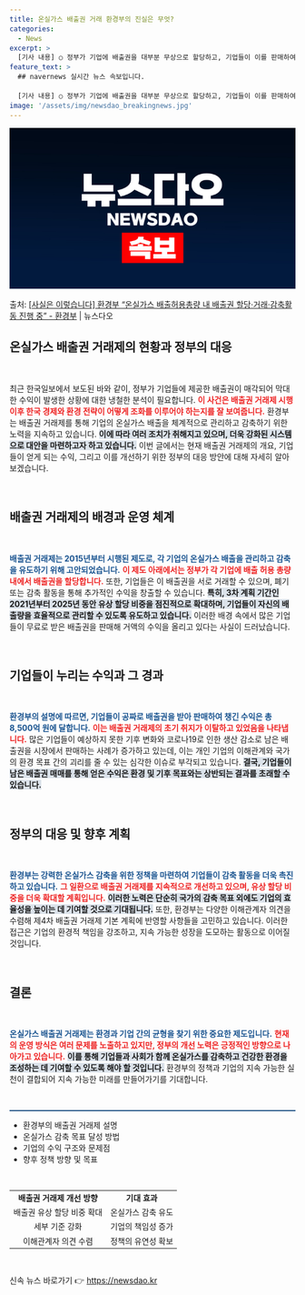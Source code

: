```yaml
---
title: 온실가스 배출권 거래 환경부의 진실은 무엇?
categories:
  - News
excerpt: >
  [기사 내용] ○ 정부가 기업에 배출권을 대부분 무상으로 할당하고, 기업들이 이를 판매하여 약 8,500억원…
feature_text: >
  ## navernews 실시간 뉴스 속보입니다.

  [기사 내용] ○ 정부가 기업에 배출권을 대부분 무상으로 할당하고, 기업들이 이를 판매하여 약 8,500억원…
image: '/assets/img/newsdao_breakingnews.jpg'
---
```


![뉴스다오 속보](/assets/img/newsdao_breakingnews.jpg)

<p>출처: <a href="https://newsdao.kr/2281" rel="dofollow">[사실은 이렇습니다] 환경부 “온실가스 배출허용총량 내 배출권 할당·거래·감축활동 진행 중” - 환경부</a> | 뉴스다오</p>

<h2 data-ke-size="size26">온실가스 배출권 거래제의 현황과 정부의 대응</h2>

<p data-ke-size="size16">&nbsp;</p>

<p data-ke-size="size16">최근 한국일보에서 보도된 바와 같이, 정부가 기업들에 제공한 배출권이 매각되어 막대한 수익이 발생한 상황에 대한 냉철한 분석이 필요합니다. <b><span style="color: #ee2323;">이 사건은 배출권 거래제 시행 이후 한국 경제와 환경 전략이 어떻게 조화를 이루어야 하는지를 잘 보여줍니다.</span></b> 환경부는 배출권 거래제를 통해 기업의 온실가스 배출을 체계적으로 관리하고 감축하기 위한 노력을 지속하고 있습니다. <b><span style="background-color: #21538527;">이에 따라 여러 조치가 취해지고 있으며, 더욱 강화된 시스템으로 대안을 마련하고자 하고 있습니다.</span></b> 이번 글에서는 현재 배출권 거래제의 개요, 기업들이 얻게 되는 수익, 그리고 이를 개선하기 위한 정부의 대응 방안에 대해 자세히 알아보겠습니다.</p>

<p data-ke-size="size16">&nbsp;</p>

<h2 data-ke-size="size26">배출권 거래제의 배경과 운영 체계</h2>

<p data-ke-size="size16">&nbsp;</p>

<p data-ke-size="size16"><b><span style="color: #1a5490;">배출권 거래제는 2015년부터 시행된 제도로, 각 기업의 온실가스 배출을 관리하고 감축을 유도하기 위해 고안되었습니다.</span></b> <b><span style="color: #ee2323;">이 제도 아래에서는 정부가 각 기업에 배출 허용 총량 내에서 배출권을 할당합니다.</span></b> 또한, 기업들은 이 배출권을 서로 거래할 수 있으며, 폐기 또는 감축 활동을 통해 추가적인 수익을 창출할 수 있습니다. <b><span style="background-color: #21538527;">특히, 3차 계획 기간인 2021년부터 2025년 동안 유상 할당 비중을 점진적으로 확대하며, 기업들이 자신의 배출량을 효율적으로 관리할 수 있도록 유도하고 있습니다.</span></b> 이러한 배경 속에서 많은 기업들이 무료로 받은 배출권을 판매해 거액의 수익을 올리고 있다는 사실이 드러났습니다.</p>

<p data-ke-size="size16">&nbsp;</p>

<h2 data-ke-size="size26">기업들이 누리는 수익과 그 경과</h2>

<p data-ke-size="size16">&nbsp;</p>

<p data-ke-size="size16"><b><span style="color: #1a5490;">환경부의 설명에 따르면, 기업들이 공짜로 배출권을 받아 판매하여 챙긴 수익은 총 8,500억 원에 달합니다.</span></b> <b><span style="color: #ee2323;">이는 배출권 거래제의 초기 취지가 이탈하고 있었음을 나타냅니다.</span></b> 많은 기업들이 예상하지 못한 기후 변화와 코로나19로 인한 생산 감소로 남은 배출권을 시장에서 판매하는 사례가 증가하고 있는데, 이는 개인 기업의 이해관계와 국가의 환경 목표 간의 괴리를 줄 수 있는 심각한 이슈로 부각되고 있습니다. <b><span style="background-color: #21538527;">결국, 기업들이 남은 배출권 매매를 통해 얻은 수익은 환경 및 기후 목표와는 상반되는 결과를 초래할 수 있습니다.</span></b></p>

<p data-ke-size="size16">&nbsp;</p>

<h2 data-ke-size="size26">정부의 대응 및 향후 계획</h2>

<p data-ke-size="size16">&nbsp;</p>

<p data-ke-size="size16"><b><span style="color: #1a5490;">환경부는 강력한 온실가스 감축을 위한 정책을 마련하여 기업들이 감축 활동을 더욱 촉진하고 있습니다.</span></b> <b><span style="color: #ee2323;">그 일환으로 배출권 거래제를 지속적으로 개선하고 있으며, 유상 할당 비중을 더욱 확대할 계획입니다.</span></b> <b><span style="background-color: #21538527;">이러한 노력은 단순히 국가의 감축 목표 외에도 기업의 효율성을 높이는 데 기여할 것으로 기대됩니다.</span></b> 또한, 환경부는 다양한 이해관계자 의견을 수렴해 제4차 배출권 거래제 기본 계획에 반영할 사항들을 고민하고 있습니다. 이러한 접근은 기업의 환경적 책임을 강조하고, 지속 가능한 성장을 도모하는 활동으로 이어질 것입니다.</p>

<p data-ke-size="size16">&nbsp;</p>

<h2 data-ke-size="size26">결론</h2>

<p data-ke-size="size16">&nbsp;</p>

<p data-ke-size="size16"><b><span style="color: #1a5490;">온실가스 배출권 거래제는 환경과 기업 간의 균형을 찾기 위한 중요한 제도입니다.</span></b> <b><span style="color: #ee2323;">현재의 운영 방식은 여러 문제를 노출하고 있지만, 정부의 개선 노력은 긍정적인 방향으로 나아가고 있습니다.</span></b> <b><span style="background-color: #21538527;">이를 통해 기업들과 사회가 함께 온실가스를 감축하고 건강한 환경을 조성하는 데 기여할 수 있도록 해야 할 것입니다.</span></b> 환경부의 정책과 기업의 지속 가능한 실천이 결합되어 지속 가능한 미래를 만들어가기를 기대합니다.</p>

<p data-ke-size="size16">&nbsp;</p>

<hr style="height: 2px; border: none; background-color: #215385;"></hr>

<ul>
    <li>환경부의 배출권 거래제 설명</li>
    <li>온실가스 감축 목표 달성 방법</li>
    <li>기업의 수익 구조와 문제점</li>
    <li>향후 정책 방향 및 목표</li>
</ul>

<p data-ke-size="size16">&nbsp;</p>

<table style="width: 100%; border-collapse: collapse;">
    <tr>
        <td style="text-align: center; height: 17px;"><b>배출권 거래제 개선 방향</b></td>
        <td style="text-align: center; height: 17px;"><b>기대 효과</b></td>
    </tr>
    <tr>
        <td style="text-align: center; height: 17px;">배출권 유상 할당 비중 확대</td>
        <td style="text-align: center; height: 17px;">온실가스 감축 유도</td>
    </tr>
    <tr>
        <td style="text-align: center; height: 17px;">세부 기준 강화</td>
        <td style="text-align: center; height: 17px;">기업의 책임성 증가</td>
    </tr>
    <tr>
        <td style="text-align: center; height: 17px;">이해관계자 의견 수렴</td>
        <td style="text-align: center; height: 17px;">정책의 유연성 확보</td>
    </tr>
</table>

<p data-ke-size="size16">&nbsp;</p> 

신속 뉴스 바로가기 👉 <a href="https://newsdao.kr" rel="dofollow">https://newsdao.kr</a>



